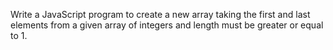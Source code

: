 Write a JavaScript program to create a new array taking the first and last elements from a given array of integers and length must be greater or equal to 1.